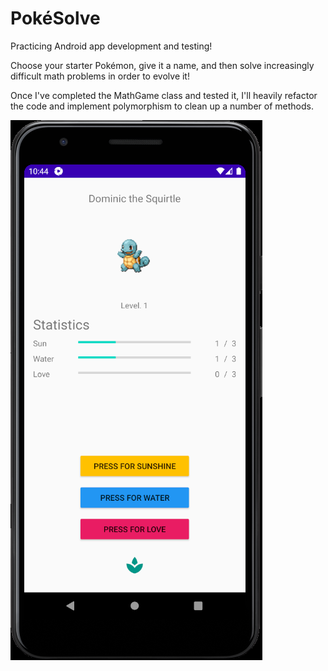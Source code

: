 # PokéSolve

Practicing Android app development and testing!

Choose your starter Pokémon, give it a name, and then solve increasingly difficult math problems in order to evolve it!

Once I've completed the MathGame class and tested it, I'll heavily refactor the code and implement polymorphism to clean up a number of methods.

![Application image](img.png)
